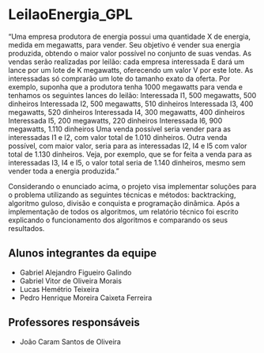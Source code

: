 # LeilaoEnergia_GPL
“Uma empresa produtora de energia possui uma quantidade X de energia, medida em megawatts, para vender. Seu objetivo
é vender sua energia produzida, obtendo o maior valor possível no conjunto de suas vendas. As vendas serão realizadas
por leilão: cada empresa interessada E dará um lance por um lote de K megawatts, oferecendo um valor V por este lote. As
interessadas só comprarão um lote do tamanho exato da oferta.
Por exemplo, suponha que a produtora tenha 1000 megawatts para venda e tenhamos os seguintes lances do leilão:
Interessada I1, 500 megawatts, 500 dinheiros
Interessada I2, 500 megawatts, 510 dinheiros
Interessada I3, 400 megawatts, 520 dinheiros
Interessada I4, 300 megawatts, 400 dinheiros
Interessada I5, 200 megawatts, 220 dinheiros
Interessada I6, 900 megawatts, 1.110 dinheiros
Uma venda possível seria vender para as interessadas I1 e I2, com valor total de 1.010 dinheiros. Outra venda possível, com
maior valor, seria para as interessadas I2, I4 e I5 com valor total de 1.130 dinheiros. Veja, por exemplo, que se for feita a
venda para as interessadas I3, I4 e I5, o valor total seria de 1.140 dinheiros, mesmo sem vender toda a energia produzida.”

Considerando o enunciado acima, o projeto visa implementar soluções para o problema utilizando as seguintes técnicas e métodos: backtracking, algoritmo guloso, divisão e conquista e programação dinâmica.
Após a implementação de todos os algoritmos, um relatório técnico foi escrito explicando o funcionamento dos algoritmos e comparando os seus resultados.

## Alunos integrantes da equipe
* Gabriel Alejandro Figueiro Galindo
* Gabriel Vitor de Oliveira Morais
* Lucas Hemétrio Teixeira
* Pedro Henrique Moreira Caixeta Ferreira

## Professores responsáveis
* João Caram Santos de Oliveira
